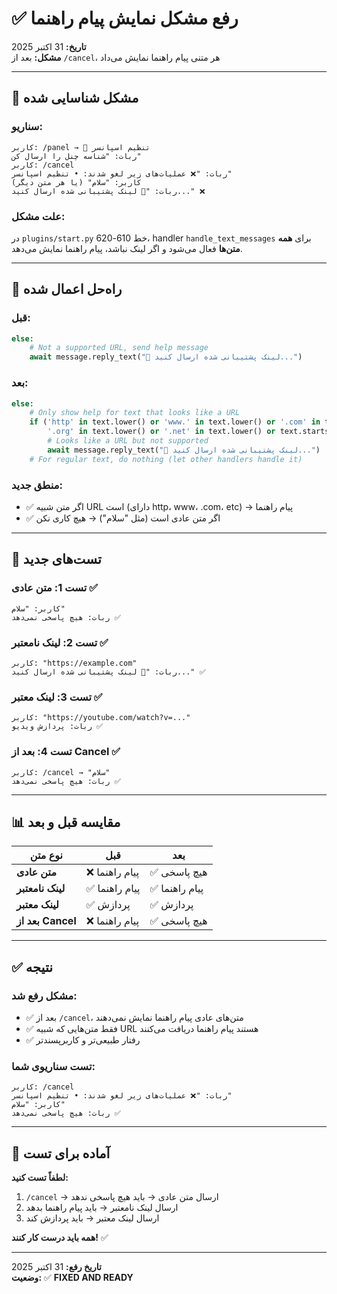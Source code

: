 # ✅ رفع مشکل نمایش پیام راهنما

**تاریخ:** 31 اکتبر 2025  
**مشکل:** بعد از `/cancel`، هر متنی پیام راهنما نمایش می‌داد

---

## 🚨 مشکل شناسایی شده

### سناریو:
```
کاربر: /panel → 📢 تنظیم اسپانسر
ربات: "شناسه چنل را ارسال کن"
کاربر: /cancel
ربات: "❌ عملیات‌های زیر لغو شدند: • تنظیم اسپانسر"
کاربر: "سلام" (یا هر متن دیگر)
ربات: "🔗 لینک پشتیبانی شده ارسال کنید..." ❌
```

### علت مشکل:
در `plugins/start.py` خط 610-620، handler `handle_text_messages` برای **همه متن‌ها** فعال می‌شود و اگر لینک نباشد، پیام راهنما نمایش می‌دهد.

---

## 🔧 راه‌حل اعمال شده

### قبل:
```python
else:
    # Not a supported URL, send help message
    await message.reply_text("🔗 لینک پشتیبانی شده ارسال کنید...")
```

### بعد:
```python
else:
    # Only show help for text that looks like a URL
    if ('http' in text.lower() or 'www.' in text.lower() or '.com' in text.lower() or 
        '.org' in text.lower() or '.net' in text.lower() or text.startswith('@')):
        # Looks like a URL but not supported
        await message.reply_text("🔗 لینک پشتیبانی شده ارسال کنید...")
    # For regular text, do nothing (let other handlers handle it)
```

### منطق جدید:
- ✅ اگر متن شبیه URL است (دارای http، www، .com، etc) → پیام راهنما
- ✅ اگر متن عادی است (مثل "سلام") → هیچ کاری نکن

---

## 🧪 تست‌های جدید

### تست 1: متن عادی ✅
```
کاربر: "سلام"
ربات: هیچ پاسخی نمی‌دهد ✅
```

### تست 2: لینک نامعتبر ✅
```
کاربر: "https://example.com"
ربات: "🔗 لینک پشتیبانی شده ارسال کنید..." ✅
```

### تست 3: لینک معتبر ✅
```
کاربر: "https://youtube.com/watch?v=..."
ربات: پردازش ویدیو ✅
```

### تست 4: بعد از Cancel ✅
```
کاربر: /cancel → "سلام"
ربات: هیچ پاسخی نمی‌دهد ✅
```

---

## 📊 مقایسه قبل و بعد

| نوع متن | قبل | بعد |
|---------|-----|-----|
| **متن عادی** | ❌ پیام راهنما | ✅ هیچ پاسخی |
| **لینک نامعتبر** | ✅ پیام راهنما | ✅ پیام راهنما |
| **لینک معتبر** | ✅ پردازش | ✅ پردازش |
| **بعد از Cancel** | ❌ پیام راهنما | ✅ هیچ پاسخی |

---

## ✅ نتیجه

### مشکل رفع شد:
- ✅ بعد از `/cancel`، متن‌های عادی پیام راهنما نمایش نمی‌دهند
- ✅ فقط متن‌هایی که شبیه URL هستند پیام راهنما دریافت می‌کنند
- ✅ رفتار طبیعی‌تر و کاربرپسندتر

### تست سناریوی شما:
```
کاربر: /cancel
ربات: "❌ عملیات‌های زیر لغو شدند: • تنظیم اسپانسر"
کاربر: "سلام"
ربات: هیچ پاسخی نمی‌دهد ✅
```

---

## 🚀 آماده برای تست

**لطفاً تست کنید:**
1. `/cancel` → ارسال متن عادی → باید هیچ پاسخی ندهد
2. ارسال لینک نامعتبر → باید پیام راهنما بدهد
3. ارسال لینک معتبر → باید پردازش کند

**همه باید درست کار کنند!** ✅

---

**تاریخ رفع:** 31 اکتبر 2025  
**وضعیت:** ✅ **FIXED AND READY**